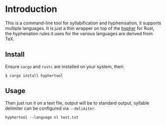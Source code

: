 # Introduction

This is a command-line tool for syllabification and hyphenisation, it supports multiple languages.
It is just a thin wrapper on top of the [hypher](https://crates.io/crates/hypher) for Rust, the hyphenation rules it uses for
the various languages are derived from TeX.

## Install

Ensure ``cargo`` and ``rustc`` are installed on your system, then:

```
$ cargo install hyphertool
```

## Usage

Then just run it on a text file, output will be to standard output, syllable delimiter can be configured via ``--delimiter``.

```
hyphertool --language nl test.txt
```

